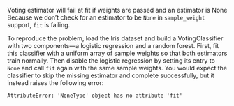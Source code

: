 Voting estimator will fail at fit if weights are passed and an estimator is None  
Because we don’t check for an estimator to be `None` in `sample_weight` support, `fit` is failing.  

To reproduce the problem, load the Iris dataset and build a VotingClassifier with two components—a logistic regression and a random forest. First, fit this classifier with a uniform array of sample weights so that both estimators train normally. Then disable the logistic regression by setting its entry to `None` and call `fit` again with the same sample weights. You would expect the classifier to skip the missing estimator and complete successfully, but it instead raises the following error:

```
AttributeError: 'NoneType' object has no attribute 'fit'
```